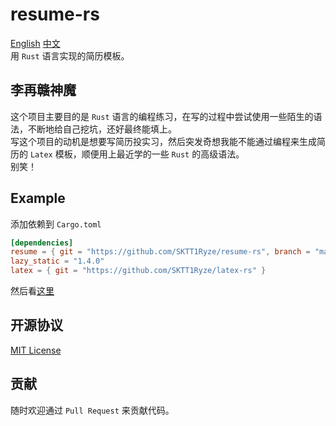 # resume-rs
[English](./README.md) [中文](./README_ch.md)  
用 `Rust` 语言实现的简历模板。  

## 李再赣神魔
这个项目主要目的是 `Rust` 语言的编程练习，在写的过程中尝试使用一些陌生的语法，不断地给自己挖坑，还好最终能填上。  
写这个项目的动机是想要写简历投实习，然后突发奇想我能不能通过编程来生成简历的 `Latex` 模板，顺便用上最近学的一些 `Rust` 的高级语法。  
别笑！  

## Example
添加依赖到 `Cargo.toml`  
```Toml
[dependencies]
resume = { git = "https://github.com/SKTT1Ryze/resume-rs", branch = "main" }
lazy_static = "1.4.0"
latex = { git = "https://github.com/SKTT1Ryze/latex-rs" }
```

然后看[这里](./example/src/main.rs)  

## 开源协议
[MIT License](./LICENSE)  

## 贡献
随时欢迎通过 `Pull Request` 来贡献代码。  

 